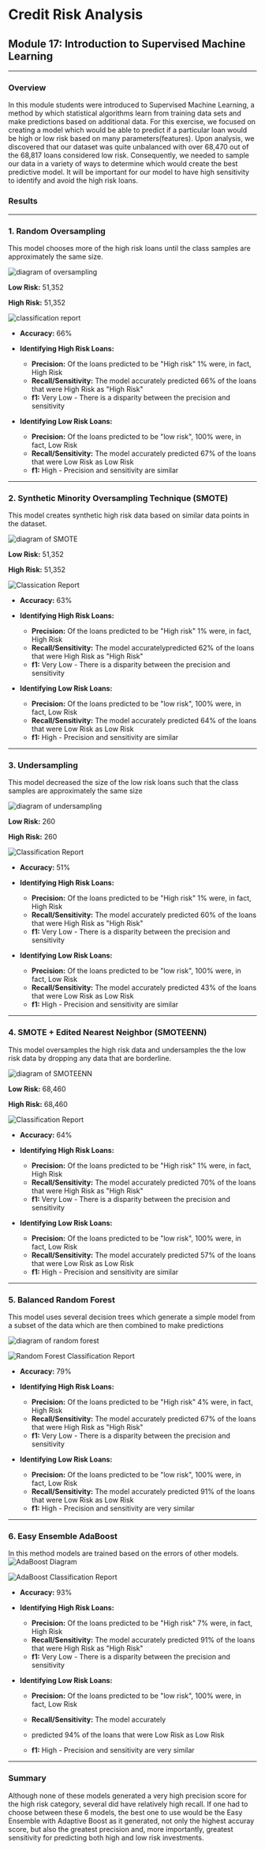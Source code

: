# Credit Risk Analysis
## Module 17: Introduction to Supervised Machine Learning
---

### Overview
In this module students were introduced to Supervised Machine Learning, a method by which statistical algorithms learn from training data sets and make predictions based on additional data.  For this exercise, we focused on creating a model which would be able to predict if a particular loan would be high or low risk based on many  parameters(features).  Upon analysis, we discovered that our dataset was quite unbalanced with over 68,470 out of the 68,817 loans considered low risk.  Consequently, we needed to sample our data in a variety of ways to determine which would create the best predictive model.  It will be important for our model to have high sensitivity to identify and avoid the high risk loans.   

### Results
---
### 1. Random Oversampling
This model chooses more of the high risk loans until the class samples are approximately the same size.

![diagram of oversampling](https://github.com/murphyk2021/Credit_Risk_Analysis/blob/9ce6a01ab776718b17e48c0fd2191de89fe3291d/Images/Oversampling_diagram.JPG)

**Low Risk:**  51,352

**High Risk:**  51,352

![classification report](https://github.com/murphyk2021/Credit_Risk_Analysis/blob/80ea56f10d38de7da4a13ba093575b5a0febea4f/Images/Oversampling.JPG)
 - **Accuracy:** 66%
 - **Identifying High Risk Loans:**
    - **Precision:** Of the loans predicted to be "High risk" 1% were, in fact, High Risk
    - **Recall/Sensitivity:** The model accurately predicted 66% of the loans that were High Risk as "High Risk"
    - **f1:** Very Low - There is a disparity between the precision and sensitivity

 - **Identifying Low Risk Loans:**
    - **Precision:** Of the loans predicted to be "low risk", 100% were, in fact, Low Risk
    - **Recall/Sensitivity:** The model accurately predicted 67% of the loans that were Low Risk as Low Risk
    - **f1:**  High - Precision and sensitivity are similar

---
### 2. Synthetic Minority Oversampling Technique (SMOTE)
This model creates synthetic high risk data based on similar data points in the dataset.

![diagram of SMOTE](https://github.com/murphyk2021/Credit_Risk_Analysis/blob/9ce6a01ab776718b17e48c0fd2191de89fe3291d/Images/SMOTE_Oversampling_Diagram.JPG)

**Low Risk:**  51,352

**High Risk:**  51,352

![Classication Report](https://github.com/murphyk2021/Credit_Risk_Analysis/blob/80ea56f10d38de7da4a13ba093575b5a0febea4f/Images/SMOTE_Oversampling.JPG)

 - **Accuracy:** 63%
 - **Identifying High Risk Loans:**
    - **Precision:** Of the loans predicted to be "High risk" 1% were, in fact, High Risk
    - **Recall/Sensitivity:** The model accuratelypredicted 62% of the loans that were High Risk as "High Risk"
    - **f1:** Very Low - There is a disparity between the precision and sensitivity

 - **Identifying Low Risk Loans:**
    - **Precision:** Of the loans predicted to be "low risk", 100% were, in fact, Low Risk
    - **Recall/Sensitivity:** The model accurately predicted 64% of the loans that were Low Risk as Low Risk
    - **f1:**  High - Precision and sensitivity are similar

---
### 3. Undersampling
This model decreased the size of the low risk loans such that the class samples are approximately the same size

![diagram of undersampling](https://github.com/murphyk2021/Credit_Risk_Analysis/blob/9ce6a01ab776718b17e48c0fd2191de89fe3291d/Images/Undersampling_diagram.JPG)

**Low Risk:**  260

**High Risk:**  260

![Classification Report](https://github.com/murphyk2021/Credit_Risk_Analysis/blob/711f7e030257672a186da5f13bfc3c5f9375a8e6/Images/Undersampling.JPG)

 - **Accuracy:** 51%
 - **Identifying High Risk Loans:**
   - **Precision:** Of the loans predicted to be "High risk" 1% were, in fact, High Risk
    - **Recall/Sensitivity:** The model accurately predicted 60% of the loans that were High Risk as "High Risk"
    - **f1:** Very Low - There is a disparity between the precision and sensitivity

 - **Identifying Low Risk Loans:**
    - **Precision:** Of the loans predicted to be "low risk", 100% were, in fact, Low Risk
    - **Recall/Sensitivity:** The model accurately predicted 43% of the loans that were Low Risk as Low Risk
    - **f1:**  High - Precision and sensitivity are similar
    
---   
### 4. SMOTE + Edited Nearest Neighbor (SMOTEENN) 
This model oversamples the high risk data and undersamples the the low risk data by dropping any data that are borderline.

![diagram of SMOTEENN](https://github.com/murphyk2021/Credit_Risk_Analysis/blob/9ce6a01ab776718b17e48c0fd2191de89fe3291d/Images/SMOTEENN_diagram.JPG)

**Low Risk:**  68,460

**High Risk:**  68,460

![Classification Report](https://github.com/murphyk2021/Credit_Risk_Analysis/blob/711f7e030257672a186da5f13bfc3c5f9375a8e6/Images/Combo_Sampling.JPG)

 - **Accuracy:** 64%
 - **Identifying High Risk Loans:**
   - **Precision:** Of the loans predicted to be "High risk" 1% were, in fact, High Risk
    - **Recall/Sensitivity:** The model accurately predicted 70% of the loans that were High Risk as "High Risk"
    - **f1:** Very Low - There is a disparity between the precision and sensitivity

 - **Identifying Low Risk Loans:**
    - **Precision:** Of the loans predicted to be "low risk", 100% were, in fact, Low Risk
    - **Recall/Sensitivity:** The model accurately predicted 57% of the loans that were Low Risk as Low Risk
    - **f1:**  High - Precision and sensitivity are similar
    
---
### 5. Balanced Random Forest
This model uses several decision trees which generate a simple model from a subset of the data which are then combined to make predictions

![diagram of random forest](https://github.com/murphyk2021/Credit_Risk_Analysis/blob/d00ae3952f922462d60a4f4f87e97fec126df9db/Images/Random_Forest_diagram.JPG)

![Random Forest Classification Report](https://github.com/murphyk2021/Credit_Risk_Analysis/blob/1d60616666887c10fdc9352ccf15c66f0b124e86/Images/Random_Forest_Report.JPG)

 - **Accuracy:** 79%
 - **Identifying High Risk Loans:**
   - **Precision:** Of the loans predicted to be "High risk" 4% were, in fact, High Risk
    - **Recall/Sensitivity:** The model accurately predicted 67% of the loans that were High Risk as "High Risk"
    - **f1:** Very Low - There is a disparity between the precision and sensitivity

 - **Identifying Low Risk Loans:**
    - **Precision:** Of the loans predicted to be "low risk", 100% were, in fact, Low Risk
    - **Recall/Sensitivity:** The model accurately predicted 91% of the loans that were Low Risk as Low Risk
    - **f1:**  High - Precision and sensitivity are very similar
---
### 6. Easy Ensemble AdaBoost
In this method models are trained based on the errors of other models. 
![AdaBoost Diagram](https://github.com/murphyk2021/Credit_Risk_Analysis/blob/4fa5e29f310c6fc5ad119ee066962634b07e7238/Images/AdaBoost_Diagram.JPG)

![AdaBoost Classification Report](https://github.com/murphyk2021/Credit_Risk_Analysis/blob/4fa5e29f310c6fc5ad119ee066962634b07e7238/Images/AdaBoost_Classification_Report.JPG)

 - **Accuracy:** 93%
 - **Identifying High Risk Loans:**
   - **Precision:** Of the loans predicted to be "High risk" 7% were, in fact, High Risk
    - **Recall/Sensitivity:** The model accurately predicted 91% of the loans that were High Risk as "High Risk"
    - **f1:** Very Low - There is a disparity between the precision and sensitivity

 - **Identifying Low Risk Loans:**
    - **Precision:** Of the loans predicted to be "low risk", 100% were, in fact, Low Risk
    - **Recall/Sensitivity:** The model accurately 

    - predicted 94% of the loans that were Low Risk as Low Risk
    - **f1:**  High - Precision and sensitivity are very similar
---

### Summary 
Although none of these models generated a very high precision score for the high risk category, several did have relatively high recall.  If one had to choose between these 6 models, the best one to use would be the Easy Ensemble with Adaptive Boost as it generated, not only the highest accuray score, but also the greatest precision and, more importantly, greatest sensitivity for predicting both high and low risk investments.

